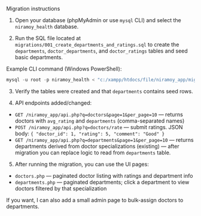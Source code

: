 Migration instructions

1) Open your database (phpMyAdmin or use `mysql` CLI) and select the `niramoy_health` database.

2) Run the SQL file located at `migrations/001_create_departments_and_ratings.sql` to create the `departments`, `doctor_departments`, and `doctor_ratings` tables and seed basic departments.

Example CLI command (Windows PowerShell):

```powershell
mysql -u root -p niramoy_health < "c:/xampp/htdocs/file/niramoy_app/migrations/001_create_departments_and_ratings.sql"
```

3) Verify the tables were created and that `departments` contains seed rows.

4) API endpoints added/changed:
- `GET /niramoy_app/api.php?q=doctors&page=1&per_page=10` — returns doctors with `avg_rating` and `departments` (comma-separated names)
- `POST /niramoy_app/api.php?q=doctors/rate` — submit ratings. JSON body: `{ "doctor_id": 1, "rating": 5, "comment": "Good" }`
- `GET /niramoy_app/api.php?q=departments&page=1&per_page=10` — returns departments derived from doctor specializations (existing) — after migration you can replace logic to read from `departments` table.

5) After running the migration, you can use the UI pages:
- `doctors.php` — paginated doctor listing with ratings and department info
- `departments.php` — paginated departments; click a department to view doctors filtered by that specialization

If you want, I can also add a small admin page to bulk-assign doctors to departments.
